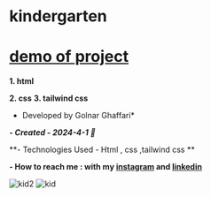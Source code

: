 
# kindergarten


# [demo of project]( https://golnarghaffari.github.io/kindergarten/)
**1. html**

**2. css**
**3. tailwind css**

* Developed by Golnar Ghaffari*

***- Created - 2024-4-1 🌷***

**- Technologies Used - Html , css ,tailwind css **

**- How to reach me : with my [instagram](http://www.instagram.com/golnarghaffari20) and [linkedin](http://www.linkedin.com/in/golnar-ghaffari-b370462a9/")**

![kid2](https://github.com/golnarghaffari/kindergarten/assets/155916502/9806d0a9-77ea-4610-8199-257129d6d34c)
![kid](https://github.com/golnarghaffari/kindergarten/assets/155916502/2d3cdc9f-604c-4ffd-a739-95d7d45997ac)

